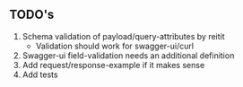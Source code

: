 ## TODO's
1. Schema validation of payload/query-attributes by reitit     
   - Validation should work for swagger-ui/curl     
2. Swagger-ui field-validation needs an additional definition    
3. Add request/response-example if it makes sense   
4. Add tests

